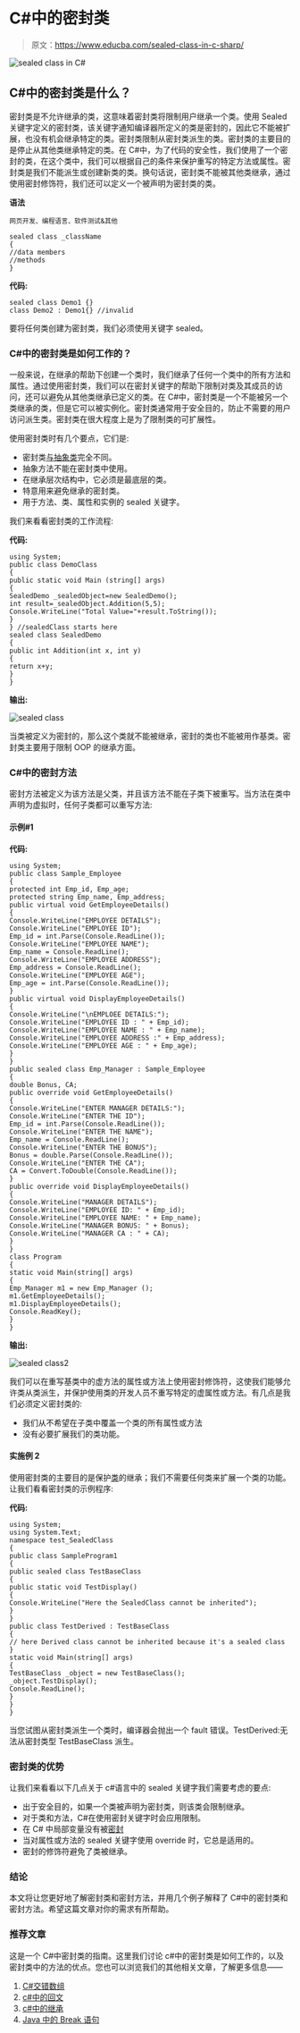 # C#中的密封类

> 原文：<https://www.educba.com/sealed-class-in-c-sharp/>

![sealed class in C#](img/58663837d741f084a1e61dfce65d4297.png)



## C#中的密封类是什么？

密封类是不允许继承的类，这意味着密封类将限制用户继承一个类。使用 Sealed 关键字定义的密封类，该关键字通知编译器所定义的类是密封的，因此它不能被扩展，也没有机会继承特定的类。密封类限制从密封类派生的类。密封类的主要目的是停止从其他类继承特定的类。在 C#中，为了代码的安全性，我们使用了一个密封的类，在这个类中，我们可以根据自己的条件来保护重写的特定方法或属性。密封类是我们不能派生或创建新类的类。换句话说，密封类不能被其他类继承，通过使用密封修饰符，我们还可以定义一个被声明为密封类的类。

**语法**

<small>网页开发、编程语言、软件测试&其他</small>

```
sealed class _className
{
//data members
//methods
}
```

**代码:**

```
sealed class Demo1 {}
class Demo2 : Demo1{} //invalid
```

要将任何类创建为密封类，我们必须使用关键字 sealed。

### C#中的密封类是如何工作的？

一般来说，在继承的帮助下创建一个类时，我们继承了任何一个类中的所有方法和属性。通过使用密封类，我们可以在密封关键字的帮助下限制对类及其成员的访问，还可以避免从其他类继承已定义的类。在 C#中，密封类是一个不能被另一个类继承的类，但是它可以被实例化。密封类通常用于安全目的，防止不需要的用户访问派生类。密封类在很大程度上是为了限制类的可扩展性。

使用密封类时有几个要点，它们是:

*   密封类[与抽象类](https://www.educba.com/abstract-class-in-c-sharp/)完全不同。
*   抽象方法不能在密封类中使用。
*   在继承层次结构中，它必须是最底层的类。
*   特意用来避免继承的密封类。
*   用于方法、类、属性和实例的 sealed 关键字。

我们来看看密封类的工作流程:

**代码:**

```
using System;
public class DemoClass
{
public static void Main (string[] args)
{
SealedDemo _sealedObject=new SealedDemo();
int result=_sealedObject.Addition(5,5);
Console.WriteLine("Total Value="+result.ToString());
}
} //sealedClass starts here
sealed class SealedDemo
{
public int Addition(int x, int y)
{
return x+y;
}
}
```

**输出:**

![sealed class](img/42b79d1d33e25037128c8f8d86d46097.png)



当类被定义为密封的，那么这个类就不能被继承，密封的类也不能被用作基类。密封类主要用于限制 OOP 的继承方面。

### C#中的密封方法

密封方法被定义为该方法是父类，并且该方法不能在子类下被重写。当方法在类中声明为虚拟时，任何子类都可以重写方法:

#### 示例#1

**代码:**

```
using System;
public class Sample_Employee
{
protected int Emp_id, Emp_age;
protected string Emp_name, Emp_address;
public virtual void GetEmployeeDetails()
{
Console.WriteLine("EMPLOYEE DETAILS");
Console.WriteLine("EMPLOYEE ID");
Emp_id = int.Parse(Console.ReadLine());
Console.WriteLine("EMPLOYEE NAME");
Emp_name = Console.ReadLine();
Console.WriteLine("EMPLOYEE ADDRESS");
Emp_address = Console.ReadLine();
Console.WriteLine("EMPLOYEE AGE");
Emp_age = int.Parse(Console.ReadLine());
}
public virtual void DisplayEmployeeDetails()
{
Console.WriteLine("\nEMPLOEE DETAILS:");
Console.WriteLine("EMPLOYEE ID : " + Emp_id);
Console.WriteLine("EMPLOYEE NAME : " + Emp_name);
Console.WriteLine("EMPLOYEE ADDRESS :" + Emp_address);
Console.WriteLine("EMPLOYEE AGE : " + Emp_age);
}
}
public sealed class Emp_Manager : Sample_Employee
{
double Bonus, CA;
public override void GetEmployeeDetails()
{
Console.WriteLine("ENTER MANAGER DETAILS:");
Console.WriteLine("ENTER THE ID");
Emp_id = int.Parse(Console.ReadLine());
Console.WriteLine("ENTER THE NAME");
Emp_name = Console.ReadLine();
Console.WriteLine("ENTER THE BONUS");
Bonus = double.Parse(Console.ReadLine());
Console.WriteLine("ENTER THE CA");
CA = Convert.ToDouble(Console.ReadLine());
}
public override void DisplayEmployeeDetails()
{
Console.WriteLine("MANAGER DETAILS");
Console.WriteLine("EMPLOYEE ID: " + Emp_id);
Console.WriteLine("EMPLOYEE NAME: " + Emp_name);
Console.WriteLine("MANAGER BONUS: " + Bonus);
Console.WriteLine("MANAGER CA : " + CA);
}
}
class Program
{
static void Main(string[] args)
{
Emp_Manager m1 = new Emp_Manager ();
m1.GetEmployeeDetails();
m1.DisplayEmployeeDetails();
Console.ReadKey();
}
}
```

**输出:**

![sealed class2](img/854c2db3528c053bdae44f4a1b0f0f86.png)



我们可以在重写基类中的虚方法的属性或方法上使用密封修饰符，这使我们能够允许类从类派生，并保护使用类的开发人员不重写特定的虚属性或方法。有几点是我们必须定义密封类的:

*   我们从不希望在子类中覆盖一个类的所有属性或方法
*   没有必要扩展我们的类功能。

#### 实施例 2

使用密封类的主要目的是保护[类](https://www.educba.com/inheritance-in-python/)的继承；我们不需要任何类来扩展一个类的功能。让我们看看密封类的示例程序:

**代码:**

```
using System;
using System.Text;
namespace test_SealedClass
{
public class SampleProgram1
{
public sealed class TestBaseClass
{
public static void TestDisplay()
{
Console.WriteLine("Here the SealedClass cannot be inherited");
}
}
public class TestDerived : TestBaseClass
{
// here Derived class cannot be inherited because it's a sealed class
}
static void Main(string[] args)
{
TestBaseClass _object = new TestBaseClass();
_object.TestDisplay();
Console.ReadLine();
}
}
}
```

当您试图从密封类派生一个类时，编译器会抛出一个 fault 错误。TestDerived:无法从密封类型 TestBaseClass 派生。

### 密封类的优势

让我们来看看以下几点关于 c#语言中的 sealed 关键字我们需要考虑的要点:

*   出于安全目的，如果一个类被声明为密封类，则该类会限制继承。
*   对于类和方法，C#在使用密封关键字时会应用限制。
*   在 C# 中局部变量没有被[密封](https://www.educba.com/sealed-in-c-sharp/)
*   当对属性或方法的 sealed 关键字使用 override 时，它总是适用的。
*   密封的修饰符避免了类被继承。

### 结论

本文将让您更好地了解密封类和密封方法，并用几个例子解释了 C#中的密封类和密封方法。希望这篇文章对你的需求有所帮助。

### 推荐文章

这是一个 C#中密封类的指南。这里我们讨论 c#中的密封类是如何工作的，以及密封类中的方法的优点。您也可以浏览我们的其他相关文章，了解更多信息——

1.  [C#交错数组](https://www.educba.com/c-sharp-jagged-arrays/)
2.  [c#中的回文](https://www.educba.com/palindrome-in-c-sharp/)
3.  [c#中的继承](https://www.educba.com/inheritance-in-csharp/)
4.  [Java 中的 Break 语句](https://www.educba.com/break-statement-in-java/)





